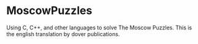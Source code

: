# MoscowPuzzles
Using C, C++, and other languages to solve The Moscow Puzzles. This is the english translation by dover publications.
